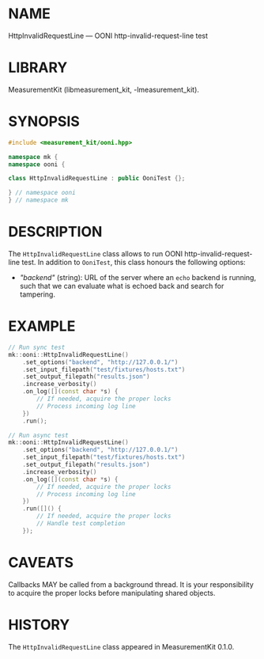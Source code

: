 # NAME
HttpInvalidRequestLine &mdash; OONI http-invalid-request-line test

# LIBRARY
MeasurementKit (libmeasurement_kit, -lmeasurement_kit).

# SYNOPSIS
```C++
#include <measurement_kit/ooni.hpp>

namespace mk {
namespace ooni {

class HttpInvalidRequestLine : public OoniTest {};

} // namespace ooni
} // namespace mk
```

# DESCRIPTION

The `HttpInvalidRequestLine` class allows to run OONI
http-invalid-request-line test. In addition
to `OoniTest`, this class honours the following options:

- *"backend"* (string): URL of the server where an `echo`
  backend is running, such that we can evaluate what is
  echoed back and search for tampering.

# EXAMPLE

```C++
// Run sync test
mk::ooni::HttpInvalidRequestLine()
    .set_options("backend", "http://127.0.0.1/")
    .set_input_filepath("test/fixtures/hosts.txt")
    .set_output_filepath("results.json")
    .increase_verbosity()
    .on_log([](const char *s) {
        // If needed, acquire the proper locks
        // Process incoming log line
    })
    .run();

// Run async test
mk::ooni::HttpInvalidRequestLine()
    .set_options("backend", "http://127.0.0.1/")
    .set_input_filepath("test/fixtures/hosts.txt")
    .set_output_filepath("results.json")
    .increase_verbosity()
    .on_log([](const char *s) {
        // If needed, acquire the proper locks
        // Process incoming log line
    })
    .run([]() {
        // If needed, acquire the proper locks
        // Handle test completion
    });

```

# CAVEATS

Callbacks MAY be called from a background thread. It is your responsibility
to acquire the proper locks before manipulating shared objects.

# HISTORY

The `HttpInvalidRequestLine` class appeared in MeasurementKit 0.1.0.
